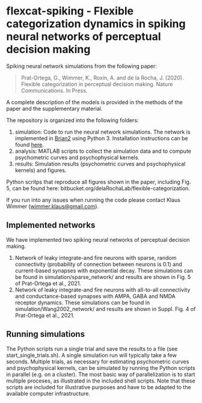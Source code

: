 # flexcat-spiking - Flexible categorization dynamics in spiking neural networks of perceptual decision making

Spiking neural network simulations from the following paper:

> Prat-Ortega, G., Wimmer, K., Roxin, A. and de la Rocha, J. (2020). Flexible categorization in perceptual decision making. Nature Communications. In Press.

A complete description of the models is provided in the methods of the paper and the supplementary material.

The repository is organized into the following folders:
1. simulation: Code to run the neural network simulations. The network is implemented in [Brian2](https://briansimulator.org/) using Python 3. Installation instructions can be found [here](https://brian2.readthedocs.io/en/stable/introduction/install.html). 
2. analysis: MATLAB scripts to collect the simulation data and to compute psychometric curves and psychophysical kernels.
3. results: Simulation results (psychometric curves and psychophysical kernels) and figures.

Python scritps that reproduce all figures shown in the paper, including Fig. 5, can be found here: bitbucket.org/delaRochaLab/flexible-categorization.

If you run into any issues when running the code please contact Klaus Wimmer (wimmer.klaus@gmail.com).

## Implemented networks

We have implemented two spiking neural networks of perceptual decision making.

1. Network of leaky integrate-and fire neurons with sparse, random connectivity (probability of connection between neurons is 0.1) and current-based synapses with exponential decay. These simulations can be found in simulation/sparse_network/ and results are shown in Fig. 5 of Prat-Ortega et al., 2021.
2. Network of leaky integrate-and fire neurons with all-to-all connectivity and conductance-based synapses with AMPA, GABA and NMDA receptor dynamics. These simulations can be found in simulation/Wang2002_network/ and results are shown in Suppl. Fig. 4 of Prat-Ortega et al., 2021.

## Running simulations

The Python scripts run a single trial and save the results to a file (see start_single_trials.sh). A single simulation run will typically take a few seconds. Multiple trials, as necessary for estimating psychometric curves and psychophysical kernels, can be simulated by running the Python scripts in parallel (e.g. on a cluster). The most basic way of parallelization is to start multiple proceses, as illustrated in the included shell scripts. Note that these scripts are included for illustrative purposes and have to be adapted to the available computer infrastructure. 
